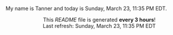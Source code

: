My name is Tanner and today is Sunday, March 23, 11:35 PM EDT.

<p align="center">This <i>README</i> file is generated <b>every 3 hours</b>!</br>Last refresh: Sunday, March 23, 11:35 PM EDT<br /></p>
